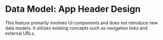 # Data Model: App Header Design

This feature primarily involves UI components and does not introduce new data models. It utilizes existing concepts such as navigation links and external URLs.
